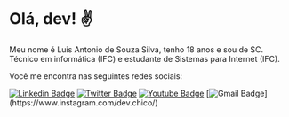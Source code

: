 # Olá, dev! ✌

Meu nome é Luis Antonio de Souza Silva, tenho 18 anos e sou de SC. Técnico em informática (IFC) e estudante de Sistemas para Internet (IFC).

Você me encontra nas seguintes redes sociais: 

[![Linkedin Badge](https://img.shields.io/badge/-Luis%20Antonio-0077B5?style=flat-square&logo=Linkedin&logoColor=white&link=https://www.linkedin.com/in/luis-antonio-souza-silva-bb0635197/)](https://www.linkedin.com/in/luis-antonio-ss/)   [![Twitter Badge](https://img.shields.io/badge/-@chicoscripto-1DA1F2?style=flat-square&labelColor=1DA1F2&logo=twitter&logoColor=white&link=https://twitter.com/ch1coJS)](https://twitter.com/chicoscripto)   [![Youtube Badge](https://img.shields.io/badge/-Youtube-FF0000?style=flat-square&labelColor=FF0000&logo=youtube&logoColor=white&link=https://www.youtube.com/@DevCHICO)](https://www.youtube.com/@DevCHICO)   [![Gmail Badge](https://img.shields.io/badge/-@ch1co.js-E41280?style=flat-square&logo=instagram&logoColor=white&link=[https://www.instagram.com/dev.chico/](https://www.instagram.com/dev.chico/))](https://www.instagram.com/dev.chico/)
